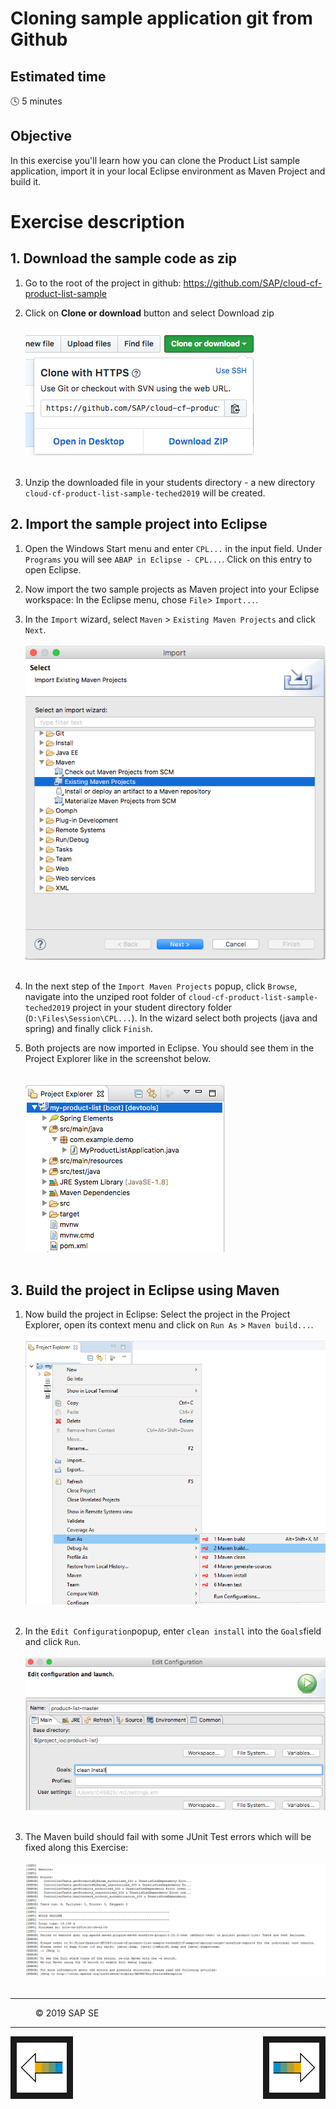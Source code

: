 # Cloning sample application git from Github

## Estimated time

:clock4: 5 minutes

## Objective

In this exercise you'll learn how you can clone the Product List sample application, import it in your local Eclipse environment as Maven Project and build it.

# Exercise description

## 1. Download the sample code as zip
1. Go to the root of the project in github: https://github.com/SAP/cloud-cf-product-list-sample
2. Click on **Clone or download** button and select Download zip
<br><br>
![Download ZIP](/img/github_download_zip.png?raw=true)
<br><br>

3.  Unzip the downloaded file in your students directory - a new directory ```cloud-cf-product-list-sample-teched2019``` will be created.

## 2. Import the sample project into Eclipse
1. Open the Windows Start menu and enter ```CPL...``` in the input field. Under ```Programs``` you will see ```ABAP in Eclipse - CPL...```. Click on this entry to open Eclipse.
2. Now import the two sample projects as Maven project into your Eclipse workspace: In the Eclipse menu, chose ```File```> ```Import...```.
3. In the ```Import``` wizard, select ```Maven``` > ```Existing Maven Projects``` and click ```Next```.
<br><br>
![Import Maven Project](/img/import_maven_project.png?raw=true)
<br><br>

4. In the next step of the ```Import Maven Projects``` popup, click ```Browse```, navigate into the unziped root folder of ```cloud-cf-product-list-sample-teched2019``` project in your student directory folder (```D:\Files\Session\CPL...```). In the wizard select both projects (java and spring) and finally click ```Finish```.
5. Both projects are now imported in Eclipse. You should see them in the Project Explorer like in the screenshot below.  
<br><br>
![Import Maven Project](/img/imported_project_eclipse.png?raw=true)
<br><br>

## 3. Build the project in Eclipse using Maven  

1. Now build the project in Eclipse: Select the project in the Project Explorer, open its context menu and click on ```Run As``` > ```Maven build...```.
<br><br>
![Import Maven Project](/img/run_maven_build.png?raw=true)
<br><br>

2. In the ```Edit Configuration```popup, enter ```clean install``` into the ```Goals```field and click ```Run```. 
<br><br>
![Import Maven Project](/img/maven_clean_install.png?raw=true)
<br><br>

3. The Maven build should fail with some JUnit Test errors which will be fixed along this Exercise:
   <br><br>
   ![Import Maven Project](/img/maven_clean_install_build_error.png?raw=true)
   <br><br>


***
<dl>
  <dd>
  <div class="footer">&copy; 2019 SAP SE</div>
  </dd>
</dl>
<hr>
<a href="/exercises/01_setup/README.md">
  <img src="/img/arrow_left.png" height="80" border="10" align="left" alt="Previous Exercise" title="Previous Exercise: Setup environment">
</a>
<a href="/exercises/09_secure/README.md">
  <img src="/img/arrow_right.png" height="80" border="10" align="right" alt="Next Exercise" title="Next Exercise: Secure your application">
</a>

